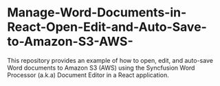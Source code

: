 # Manage-Word-Documents-in-React-Open-Edit-and-Auto-Save-to-Amazon-S3-AWS-
This repository provides an example of how to open, edit, and auto-save Word documents to Amazon S3 (AWS) using the Syncfusion Word Processor (a.k.a) Document Editor in a React application.
